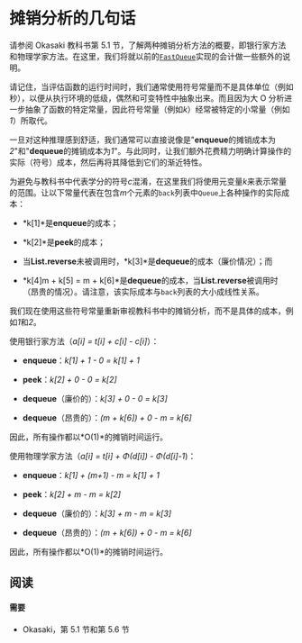 # 摊销分析的几句话

请参阅 Okasaki 教科书第 5.1 节，了解两种摊销分析方法的概要，即银行家方法和物理学家方法。在这里，我们将就以前的[`FastQueue`](https://www.classes.cs.uchicago.edu/archive/2015/winter/22300-1/public-code/Queues/FastQueue.elm)实现的会计做一些额外的说明。

请记住，当评估函数的运行时间时，我们通常使用符号常量而不是具体单位（例如秒），以便从执行环境的低级，偶然和可变特性中抽象出来。而且因为大 O 分析进一步抽象了函数的特定常量，因此符号常量（例如*k*）经常被特定的小常量（例如*1*）所取代。

一旦对这种推理感到舒适，我们通常可以直接说像是"**enqueue**的摊销成本为*2*"和"**dequeue**的摊销成本为*1*"。与此同时，让我们额外花费精力明确计算操作的实际（符号）成本，然后再将其降低到它们的渐近特性。

为避免与教科书中代表学分的符号*c*混淆，在这里我们将使用元变量*k*来表示常量的范围。让以下常量代表在包含*m*个元素的`back`列表中`Queue`上各种操作的实际成本：

+   *k[1]*是**enqueue**的成本；

+   *k[2]*是**peek**的成本；

+   当**List.reverse**未被调用时，*k[3]*是**dequeue**的成本（廉价情况）；而

+   *k[4]m + k[5] = m + k[6]*是**dequeue**的成本，当**List.reverse**被调用时（昂贵的情况）。请注意，该实际成本与`back`列表的大小成线性关系。

我们现在使用这些符号常量重新审视教科书中的摊销分析，而不是具体的成本，例如*1*和*2*。

使用银行家方法（*a[i] = t[i] + c[i] - c[i]*）：

+   **enqueue**：*k[1] + 1 - 0 = k[1] + 1*

+   **peek**：*k[2] + 0 - 0 = k[2]*

+   **dequeue**（廉价的）：*k[3] + 0 - 0 = k[3]*

+   **dequeue**（昂贵的）：*(m + k[6]) + 0 - m = k[6]*

因此，所有操作都以*O(1)*的摊销时间运行。

使用物理学家方法（*a[i] = t[i] + Φ(d[i]) - Φ(d[i]-1*)：

+   **enqueue**：*k[1] + (m+1) - m = k[1] + 1*

+   **peek**：*k[2] + m - m = k[2]*

+   **dequeue**（廉价的）：*k[3] + m - m = k[3]*

+   **dequeue**（昂贵的）：*(m + k[6]) + 0 - m = k[6]*

因此，所有操作都以*O(1)*的摊销时间运行。

## 阅读

#### 需要

+   Okasaki，第 5.1 节和第 5.6 节

